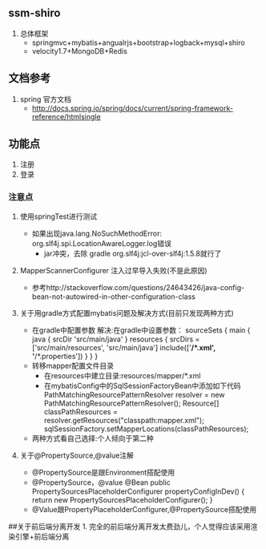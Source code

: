 ## ssm-shiro
1. 总体框架
    - springmvc+mybatis+angualrjs+bootstrap+logback+mysql+shiro
    - velocity1.7+MongoDB+Redis
    
## 文档参考    
1. spring 官方文档
    - http://docs.spring.io/spring/docs/current/spring-framework-reference/htmlsingle  
      
## 功能点
1. 注册
2. 登录     
      
### 注意点
1. 使用springTest进行测试
    - 如果出现java.lang.NoSuchMethodError: org.slf4j.spi.LocationAwareLogger.log错误
        * jar冲突，去除 gradle org.slf4j:jcl-over-slf4j:1.5.8就行了
    
2. MapperScannerConfigurer 注入过早导入失败(不是此原因)
    - 参考http://stackoverflow.com/questions/24643426/java-config-bean-not-autowired-in-other-configuration-class
 
3. 关于用gradle方式配置mybatis问题及解决方式(目前只发现两种方式)
    - 在gradle中配置参数
           解决:在gradle中设置参数：
              sourceSets {
                 main {
                 java {
                 srcDir 'src/main/java'
                 }
                 resources {
                 srcDirs = ['src/main/resources', 'src/main/java']
               include(['**/*.xml', '**/*.properties'])
                        }
                   }
              }
    - 转移mapper配置文件目录
         - 在resources中建立目录:resources/mapper/*.xml
         - 在mybatisConfig中的SqlSessionFactoryBean中添加如下代码
                  PathMatchingResourcePatternResolver resolver = new PathMatchingResourcePatternResolver();
                  Resource[] classPathResources = resolver.getResources("classpath:mapper.xml");
                  sqlSessionFactory.setMapperLocations(classPathResources);
    - 两种方式看自己选择:个人倾向于第二种

4. 关于@PropertySource,@value注解
    - @PropertySource是跟Environment搭配使用
    - @PropertySource，@value
        @Bean
        public PropertySourcesPlaceholderConfigurer propertyConfigInDev() {
            return new PropertySourcesPlaceholderConfigurer();
        }
    - @Value跟PropertyPlaceholderConfigurer,@PropertySource搭配使用
 
    
##关于前后端分离开发
    1. 完全的前后端分离开发太费劲儿，个人觉得应该采用渲染引擎+前后端分离